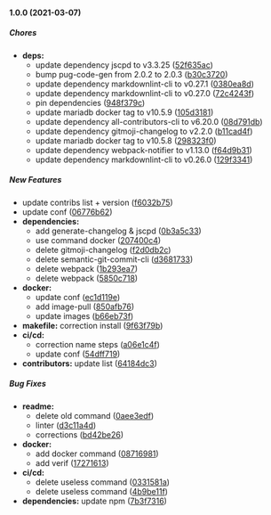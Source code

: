 #### 1.0.0 (2021-03-07)

##### Chores

* **deps:**
  *  update dependency jscpd to v3.3.25 ([52f635ac](https://github.com/koromerzhin/template-joomla/commit/52f635ac865748eb80d9ff676388804f829f02fc))
  *  bump pug-code-gen from 2.0.2 to 2.0.3 ([b30c3720](https://github.com/koromerzhin/template-joomla/commit/b30c37200a5314b64fde659cb4380d17e60d22dd))
  *  update dependency markdownlint-cli to v0.27.1 ([0380ea8d](https://github.com/koromerzhin/template-joomla/commit/0380ea8d8eab34dd40dbb6b73d01a9ed6aaaf6c3))
  *  update dependency markdownlint-cli to v0.27.0 ([72c4243f](https://github.com/koromerzhin/template-joomla/commit/72c4243f62c9ddacc1cc22e8af41beed4184a47f))
  *  pin dependencies ([948f379c](https://github.com/koromerzhin/template-joomla/commit/948f379ca8c5be97cb1f72eed332fec177fd0b9a))
  *  update mariadb docker tag to v10.5.9 ([105d3181](https://github.com/koromerzhin/template-joomla/commit/105d318184afde086be88ca1c7f8db3c60a7fde4))
  *  update dependency all-contributors-cli to v6.20.0 ([08d791db](https://github.com/koromerzhin/template-joomla/commit/08d791db7dfa327ee59cff6d8b8474ff2f637805))
  *  update dependency gitmoji-changelog to v2.2.0 ([b11cad4f](https://github.com/koromerzhin/template-joomla/commit/b11cad4fbd1c107c7d234fce8823daa4041d24c2))
  *  update mariadb docker tag to v10.5.8 ([298323f0](https://github.com/koromerzhin/template-joomla/commit/298323f074b4bd4e2aaf032e1278d809104e824f))
  *  update dependency webpack-notifier to v1.13.0 ([f64d9b31](https://github.com/koromerzhin/template-joomla/commit/f64d9b31225619a84db6f783d8c4598fff744129))
  *  update dependency markdownlint-cli to v0.26.0 ([129f3341](https://github.com/koromerzhin/template-joomla/commit/129f3341581d89b752ec7324cef40661a705db5a))

##### New Features

*  update contribs list + version ([f6032b75](https://github.com/koromerzhin/template-joomla/commit/f6032b756670f3aa774153899fabde8a4de4e8c5))
*  update conf ([06776b62](https://github.com/koromerzhin/template-joomla/commit/06776b623ede8163e248f3f1e553f90f4ead955a))
* **dependencies:**
  *  add generate-changelog & jscpd ([0b3a5c33](https://github.com/koromerzhin/template-joomla/commit/0b3a5c33899bc1e076dd5f04bc005369b5e79420))
  *  use command docker ([207400c4](https://github.com/koromerzhin/template-joomla/commit/207400c45c8beadae10ad5100633ace54384831f))
  *  delete gitmoji-changelog ([f2d0db2c](https://github.com/koromerzhin/template-joomla/commit/f2d0db2c2847224e93b6e50a0e69a83c4944e3fc))
  *  delete semantic-git-commit-cli ([d3681733](https://github.com/koromerzhin/template-joomla/commit/d36817334184b235cb5e15f63e8d192e695087ec))
  *  delete webpack ([1b293ea7](https://github.com/koromerzhin/template-joomla/commit/1b293ea737eba19b4b0034c28ec7f548800532fb))
  *  delete webpack ([5850c718](https://github.com/koromerzhin/template-joomla/commit/5850c718a770d4b548a5522255f437d8f5ae0963))
* **docker:**
  *  update conf ([ec1d119e](https://github.com/koromerzhin/template-joomla/commit/ec1d119e24feccba3d516db4231b5e18fb307207))
  *  add image-pull ([850afb76](https://github.com/koromerzhin/template-joomla/commit/850afb7647940d89b79d27d6274d79574cbbb117))
  *  update images ([b66eb73f](https://github.com/koromerzhin/template-joomla/commit/b66eb73f6f8108f6d7fd343976384ede3d5ebf69))
* **makefile:**  correction install ([9f63f79b](https://github.com/koromerzhin/template-joomla/commit/9f63f79b160724fd891c0b6573706d4a1159fd30))
* **ci/cd:**
  *  correction name steps ([a06e1c4f](https://github.com/koromerzhin/template-joomla/commit/a06e1c4fddf8d5bf5ade6fc7a8787fff6e84f6d2))
  *  update conf ([54dff719](https://github.com/koromerzhin/template-joomla/commit/54dff719481432954fe9723cace7bb9de762d609))
* **contributors:**  update list ([64184dc3](https://github.com/koromerzhin/template-joomla/commit/64184dc3d722334a2b5aa954b23a2bf8e2c28848))

##### Bug Fixes

* **readme:**
  *  delete old command ([0aee3edf](https://github.com/koromerzhin/template-joomla/commit/0aee3edfa6ccc0cf9ecad15fa3207e8bfdb4fc72))
  *  linter ([d3c11a4d](https://github.com/koromerzhin/template-joomla/commit/d3c11a4d6cede321a67e282b00fe301ff1d0c62e))
  *  corrections ([bd42be26](https://github.com/koromerzhin/template-joomla/commit/bd42be261b4c7ece13baa31ad780c903c18bbea6))
* **docker:**
  *  add docker command ([08716981](https://github.com/koromerzhin/template-joomla/commit/0871698155cb0257e621aa7d14472677f5151a57))
  *  add verif ([17271613](https://github.com/koromerzhin/template-joomla/commit/1727161381c108fa803ccaa0528b0b406207b784))
* **ci/cd:**
  *  delete useless command ([0331581a](https://github.com/koromerzhin/template-joomla/commit/0331581a41b3d60a100c4abc505df17d0178b673))
  *  delete useless command ([4b9be11f](https://github.com/koromerzhin/template-joomla/commit/4b9be11f1804d96b07b390a9f6e2779542aeb86f))
* **dependencies:**  update npm ([7b3f7316](https://github.com/koromerzhin/template-joomla/commit/7b3f7316f6a3fda0b472b0906ec3ce80252c703e))

